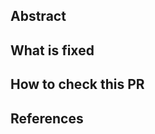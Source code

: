 <!--
  タイトルを一行で、完結に、修正を言い切る形で書いてください。
  Set title clearly, completely and certainty.
-->

<!--
サイドバーにあるReviwers, Assignees を設定してください。
Assigneesはマージを行う人で、主に自分自身を指定してください。

Set "Reviwers", "Assignees", "Labels", "Milestone" and "Release" on right sidebar.
"Assignees" is who will merge this Pull Request. Almost set yourself after review approved.
-->

## Abstract
<!--
修正概要を記述してください
修正後のスクリーンショット、確認できるURLがあると理解しやすいです。

Describe the abstract of this Pull Request.
Screenshot and URL are really useful for the teammate.  
-->

## What is fixed

<!--
修正した内容を記入してください。

例:
- ボタンを青色に変更しました
- ボタンクリック時、料金計算を行うようにしました。

Describe what is fixed.

e.g. 
- Change button into blue color.
- Clicked a button then calculate fee.
-->

## How to check this PR
<!--
修正の確認方法について記述してください。
例:

1. トップページのハンバーガーメニューから「管理」をクリック
2. 「ID」に任意の数字を入れて「更新」をクリック
3. 確認画面で正しく数字が表示されていることを確認


e.g. 
1. Click "Settings" at toppage.
2. Set any numbers at "ID" input field.
3. Validate the next confirmation page.
-->


## References
<!--
関連するIssueをGitHubの # で記述してください。
Fixes #123 のように書くとそのまま終了させることが出来ます。
一部終了させたり関連させる場合には Refs #123 と記述してください。

Reference GitHub issue number.
'Fixes #123' means 'This PR is completely closes Issue #123.'
'Refs #123' means 'This PR is related (or fixes a part of) Issue #123'
-->
